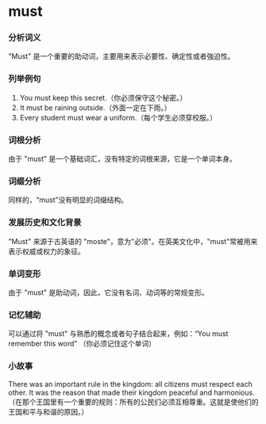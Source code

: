 # must

### 分析词义

  

"Must" 是一个重要的助动词，主要用来表示必要性、确定性或者強迫性。

  

### 列举例句

  

1.  You must keep this secret.（你必须保守这个秘密。）
2.  It must be raining outside.（外面一定在下雨。）
3.  Every student must wear a uniform.（每个学生必须穿校服。）

  

### 词根分析

  

由于 "must" 是一个基础词汇，没有特定的词根来源，它是一个单词本身。

  

### 词缀分析

  

同样的，“must”没有明显的词缀结构。

  

### 发展历史和文化背景

  

"Must" 来源于古英语的 "moste"，意为"必须"。在英美文化中，"must"常被用来表示权威或权力的象征。

  

### 单词变形

  

由于 "must" 是助动词，因此，它没有名词、动词等的常规变形。

  

### 记忆辅助

  

可以通过将 "must" 与熟悉的概念或者句子结合起来，例如：“You must remember this word” （你必须记住这个单词）

  

### 小故事

  

There was an important rule in the kingdom: all citizens must respect each other. It was the reason that made their kingdom peaceful and harmonious.  
（在那个王国里有一个重要的规则：所有的公民们必须互相尊重。这就是使他们的王国和平与和谐的原因。）
